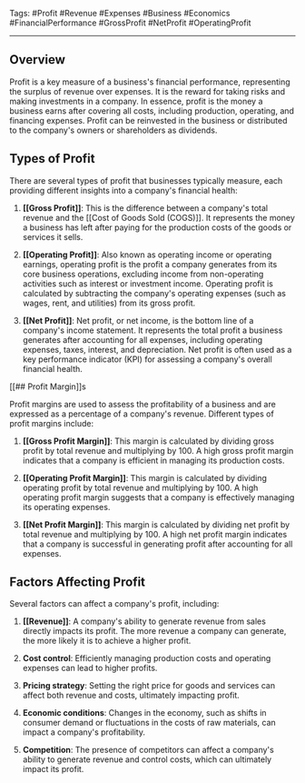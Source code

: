 Tags: #Profit #Revenue #Expenses #Business #Economics #FinancialPerformance #GrossProfit #NetProfit #OperatingProfit

---

## Overview

Profit is a key measure of a business's financial performance, representing the surplus of revenue over expenses. It is the reward for taking risks and making investments in a company. In essence, profit is the money a business earns after covering all costs, including production, operating, and financing expenses. Profit can be reinvested in the business or distributed to the company's owners or shareholders as dividends.

## Types of Profit

There are several types of profit that businesses typically measure, each providing different insights into a company's financial health:

1.  **[[Gross Profit]]**: This is the difference between a company's total revenue and the [[Cost of Goods Sold (COGS)]]. It represents the money a business has left after paying for the production costs of the goods or services it sells.
    
2.  **[[Operating Profit]]**: Also known as operating income or operating earnings, operating profit is the profit a company generates from its core business operations, excluding income from non-operating activities such as interest or investment income. Operating profit is calculated by subtracting the company's operating expenses (such as wages, rent, and utilities) from its gross profit.
    
3.  **[[Net Profit]]**: Net profit, or net income, is the bottom line of a company's income statement. It represents the total profit a business generates after accounting for all expenses, including operating expenses, taxes, interest, and depreciation. Net profit is often used as a key performance indicator (KPI) for assessing a company's overall financial health.
    

[[## Profit Margin]]s

Profit margins are used to assess the profitability of a business and are expressed as a percentage of a company's revenue. Different types of profit margins include:

1.  **[[Gross Profit Margin]]**: This margin is calculated by dividing gross profit by total revenue and multiplying by 100. A high gross profit margin indicates that a company is efficient in managing its production costs.
    
2.  **[[Operating Profit Margin]]**: This margin is calculated by dividing operating profit by total revenue and multiplying by 100. A high operating profit margin suggests that a company is effectively managing its operating expenses.
    
3.  **[[Net Profit Margin]]**: This margin is calculated by dividing net profit by total revenue and multiplying by 100. A high net profit margin indicates that a company is successful in generating profit after accounting for all expenses.
    

## Factors Affecting Profit

Several factors can affect a company's profit, including:

1.  **[[Revenue]]**: A company's ability to generate revenue from sales directly impacts its profit. The more revenue a company can generate, the more likely it is to achieve a higher profit.
    
2.  **Cost control**: Efficiently managing production costs and operating expenses can lead to higher profits.
    
3.  **Pricing strategy**: Setting the right price for goods and services can affect both revenue and costs, ultimately impacting profit.
    
4.  **Economic conditions**: Changes in the economy, such as shifts in consumer demand or fluctuations in the costs of raw materials, can impact a company's profitability.
    
5.  **Competition**: The presence of competitors can affect a company's ability to generate revenue and control costs, which can ultimately impact its profit.